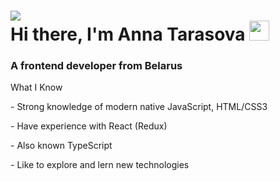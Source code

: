 <h1><div id="header">
  <img src="https://media.giphy.com/media/Qo2dupDib32rkTY4hX/giphy.gif"/>
</div>Hi there, I'm Anna Tarasova
<img src="https://github.com/blackcater/blackcater/raw/main/images/Hi.gif" height="32"/></h1>
  <h3>A frontend developer from Belarus</h3>

<p>What I Know </p>
<p>- Strong knowledge of modern native JavaScript, HTML/CSS3 </p>
<p >- Have experience with React (Redux) </p>
<p>- Also known TypeScript</p>
<p >- Like to explore and lern new technologies </p>





